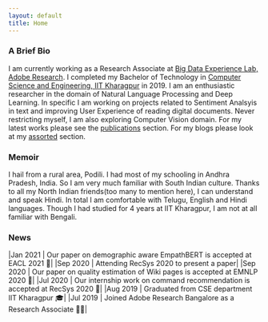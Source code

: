 ```yaml
---
layout: default
title: Home
---
```

### A Brief Bio
I am currently working as a Research Associate at [Big Data Experience Lab, Adobe Research](https://research.adobe.com/). I completed my Bachelor of Technology in [Computer Science and Engineering, IIT Kharagpur](http://cse.iitkgp.ac.in/) in 2019. I am an enthusiastic researcher in the domain of Natural Language Processing and Deep Learning. In specific I am working on projects related to Sentiment Analsyis in text and improving User Experience of reading digital documents. Never restricting myself, I am also exploring Computer Vision domain. For my latest works please see the [publications](/projects/) section. For my blogs please look at my [assorted](/assorted/) section.

### Memoir
I hail from a rural area, Podili. I had most of my schooling in Andhra Pradesh, India. So I am very much familiar with South Indian culture. Thanks to all my North Indian friends(too many to mention here), I can understand and speak Hindi. In total I am comfortable with Telugu, English and Hindi languages. Though I had studied for 4 years at IIT Kharagpur, I am not at all familiar with Bengali.

### News
|Jan 2021 | Our paper on demographic aware EmpathBERT is accepted at EACL 2021 📄|
|Sep 2020 | Attending RecSys 2020 to present a paper|
|Sep 2020 | Our paper on quality estimation of Wiki pages is accepted at EMNLP 2020 📄|
|Jul 2020 | Our internship work on command recommendation is accepted at RecSys 2020 📄|
|Aug 2019 | Graduated from CSE department IIT Kharagpur 🎓|
|Jul 2019 | Joined Adobe Research Bangalore as a Research Associate 👨‍💼|
